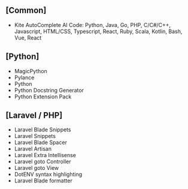 ## [Common]
- Kite AutoComplete AI Code: Python, Java, Go, PHP, C/C#/C++, Javascript, HTML/CSS, Typescript, React, Ruby, Scala, Kotlin, Bash, Vue, React

## [Python]
- MagicPython
- Pylance
- Python
- Python Docstring Generator
- Python Extension Pack

## [Laravel / PHP]
- Laravel Blade Snippets
- Laravel Snippets
- Laravel Blade Spacer
- Laravel Artisan
- Laravel Extra Intellisense
- Laravel goto Controller
- Laravel goto View
- DotENV syntax highlighting
- Laravel Blade formatter
